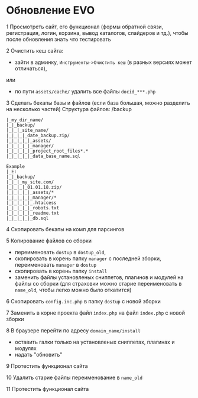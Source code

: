 # Обновление EVO

1 Просмотреть сайт, его функционал (формы обратной связи, регистрация, логин, корзина, вывод каталогов, слайдеров и тд.), чтобы после обновления знать что тестировать

2 Очистить кеш сайта:
  - зайти в админку, `Инструменты->Очистить кеш` (в разных версиях может отличаться),
  
  или
  - по пути `assets/cache/` удалить все файлы `docid_***.php`

3 Сделать бекапы базы и файлов (если база большая, можно разделить на несколько частей)
  Структура файлов:
  /backup

    |_my_dir_name/
    |_|_backup/
    |_|_|_site_name/
    |_|_|_|_date_backup.zip/
    |_|_|_|_|_assets/
    |_|_|_|_|_manager/
    |_|_|_|_|_project_root_files*.*
    |_|_|_|_|_data_base_name.sql 
    
    Example
    |_E:
    |_|_backup/
    |_|_|_my_site.com/
    |_|_|_|_01.01.18.zip/
    |_|_|_|_|_assets/*
    |_|_|_|_|_manager/*
    |_|_|_|_|_.htaccess
    |_|_|_|_|_robots.txt
    |_|_|_|_|_readme.txt
    |_|_|_|_|_db.sql

4 Скопировать бекапы на комп для парсингов

5 Копирование файлов со сборки 

 - переименовать `dostup` в `dostup_old`,
 - скопировать в корень папку `manager` с последней зборки, переименовать `manager` в `dostup`
 - скопировать в корень папку `install`
 - заменить файлы установленых сниппетов, плагинов и модулей на файлы со сборки (для страховки можно старие переименовать в `name_old`, чтобы легко можно было откатится)

6 Скопировать `config.inc.php` в папку `dostup` с новой зборки

7 Заменить в корне проекта файл `index.php` на файл `index.php` с новой зборки

8 В браузере перейти по адресу `domain_name/install`
 - оставить галки только на установленых сниппетах, плагинах и модулях
 - надать "обновить"

9 Протестить функционал сайта

10 Удалить старие файлы переименование в `name_old`

11 Протестить функционал сайта